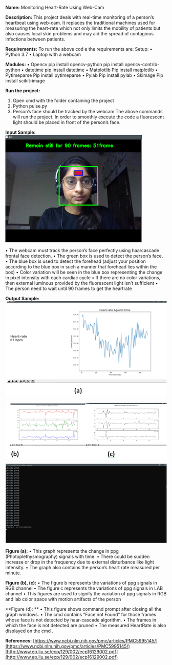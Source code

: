 **Name:** Monitoring Heart-Rate Using Web-Cam


**Description:**
This project deals with real-time monitoring of a person’s heartbeat using web-cam. 
It replaces the traditional machines used for measuring the heart-rate which not only limits the mobility of patients 
but also causes local skin problems and may aid the spread of contagious infections between patients.


**Requirements:**
To run the above cod	e the requirements are:
Setup:
•	Python 3.7
•	Laptop with a webcam


**Modules:**
•	Opencv
pip install opencv-python
pip install opencv-contrib-python
•	datetime
pip install datetime
•	Matplotlib
Pip install matplotlib
•	Pytimeparse
Pip install pytimeparse
•	Pylab
Pip install pylab
•	Skimage
Pip install scikit-image


**Run the project:**
1.	Open cmd with the folder containing the project
2.	Python pulse.py
3.	Person’s face should be tracked by the webcam
The above commands will run the project. In order to smoothly execute the code a fluorescent light should be placed in front of the person’s face. 



**Input Sample:**
![](FaceDetection.png)


•	The webcam must track the person’s face perfectly using haarcascade frontal face detection. 
•	The green box is used to detect the person’s face.
•	 The blue box is used to detect the forehead (adjust your position according to the blue box in such a manner that forehead lies within the box)
•	Color variation will be seen in the blue box representing the change in pixel intensity with each cardiac cycle
•	If there are no color variations, then external luminous provided by the fluorescent light isn’t sufficient
•	The person need to wait until 90 frames to get the heartrate



**Output Sample:**
![](HeartRateGraph.png)


![](RGBCIE.png)


![](Terminal.png)



**Figure (a):**
•	This graph represents the change in ppg (Photoplethysmography) signals with time.
•	 There could be sudden increase or drop in the frequency due to external disturbance like light intensity.
•	The graph also contains the person’s heart rate measured per minute.



**Figure (b), (c):**
•	The figure b represents the variations of ppg signals in RGB channel
•	The figure c represents the variations of ppg signals in LAB channel
•	This figures are used to signify the variation of ppg signals in RGB and lab color space with motion artifacts of the person



**Figure (d): **
•	This figure shows command prompt after closing all the graph windows.
•	The cmd contains “Face not Found” for those frames whose face is not detected by haar-cascade algorithm.
•	The frames in which the face is not detected are pruned
•	The measured HeartRate is also displayed on the cmd .



**References:**
[https://www.ncbi.nlm.nih.gov/pmc/articles/PMC5995145/](https://www.ncbi.nlm.nih.gov/pmc/articles/PMC5995145/)
[http://www.ep.liu.se/ecp/129/002/ecp16129002.pdf](http://www.ep.liu.se/ecp/129/002/ecp16129002.pdf)